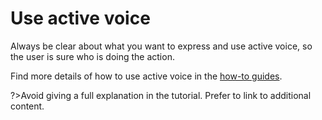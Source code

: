 # Use active voice

Always be clear about what you want to express and use active voice, so the user is sure who is doing the action.

Find more details of how to use active voice in the [how-to guides](/how-to/active-voice).

?>Avoid giving a full explanation in the tutorial. Prefer to link to additional content.